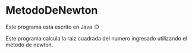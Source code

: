# MetodoDeNewton
Este programa esta escrito en Java :D

Este programa calcula la raiz cuadrada del numero ingresado utilizando el metodo de newton.
